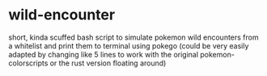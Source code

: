 # wild-encounter
short, kinda scuffed bash script to simulate pokemon wild encounters from a whitelist and print them to terminal using pokego (could be very easily adapted by changing like 5 lines to work with the original pokemon-colorscripts or the rust version floating around)
